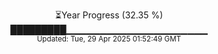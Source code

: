 <p align="center">
⏳Year Progress (32.35 %) <br>
█████████▁▁▁▁▁▁▁▁▁▁▁▁▁▁▁▁▁▁▁▁▁ <br>
<sub>Updated: Tue, 29 Apr 2025 01:52:49 GMT</sub>
</p>

